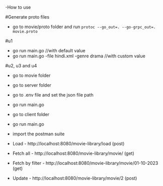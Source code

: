 -How to use

#Generate proto files
- go to movie/proto folder and run `protoc --go_out=. --go-grpc_out=. movie.proto`

#u1
- go run main.go //with default value
- go run main.go -file hindi.xml -genre drama //with custom value


#u2, u3 and u4
- go to movie folder
- go to server folder
- go to .env file and set the json file path
- go run main.go

- go to client folder
- go run main.go

- import the postman suite
- Load - http://localhost:8080/movie-library/load (post)
- Fetch all - http://localhost:8080/movie-library/movie/ (get)
- Fetch by filter - http://localhost:8080/movie-library/movie/01-10-2023 (get)
- Update - http://localhost:8080/movie-library/movie/2 (post)